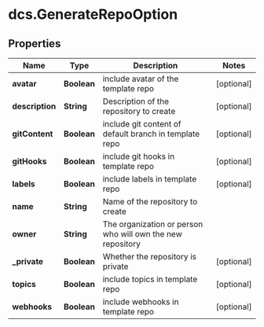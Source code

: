 # dcs.GenerateRepoOption

## Properties
Name | Type | Description | Notes
------------ | ------------- | ------------- | -------------
**avatar** | **Boolean** | include avatar of the template repo | [optional] 
**description** | **String** | Description of the repository to create | [optional] 
**gitContent** | **Boolean** | include git content of default branch in template repo | [optional] 
**gitHooks** | **Boolean** | include git hooks in template repo | [optional] 
**labels** | **Boolean** | include labels in template repo | [optional] 
**name** | **String** | Name of the repository to create | 
**owner** | **String** | The organization or person who will own the new repository | 
**_private** | **Boolean** | Whether the repository is private | [optional] 
**topics** | **Boolean** | include topics in template repo | [optional] 
**webhooks** | **Boolean** | include webhooks in template repo | [optional] 
